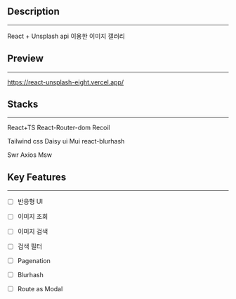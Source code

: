 
## Description
---
React + Unsplash api 이용한 이미지 갤러리 

## Preview
---
https://react-unsplash-eight.vercel.app/
## **Stacks**
---
React+TS
React-Router-dom
Recoil

Tailwind css 
Daisy ui
Mui
react-blurhash

Swr
Axios
Msw

## Key Features
---
- [ ] 반응형 UI
- [ ] 이미지 조회  
- [ ] 이미지 검색
- [ ] 검색 필터
- [ ] Pagenation  
- [ ] Blurhash
- [ ] Route as Modal


